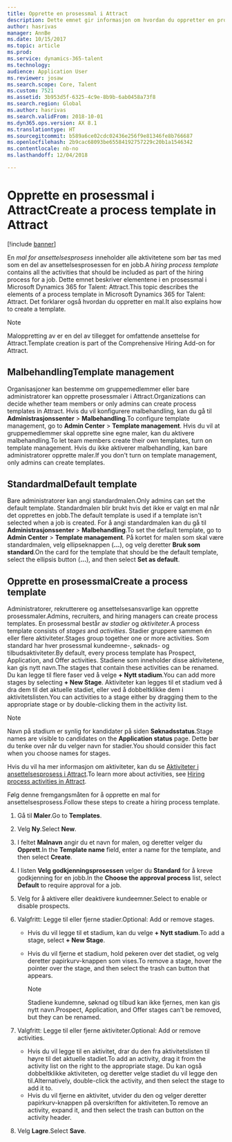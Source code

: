 ```yaml
---
title: Opprette en prosessmal i Attract
description: Dette emnet gir informasjon om hvordan du oppretter en prosessmal i Attract.
author: hasrivas
manager: AnnBe
ms.date: 10/15/2017
ms.topic: article
ms.prod: 
ms.service: dynamics-365-talent
ms.technology: 
audience: Application User
ms.reviewer: josaw
ms.search.scope: Core, Talent
ms.custom: 7521
ms.assetid: 3b953d5f-6325-4c9e-8b9b-6ab0458a73f8
ms.search.region: Global
ms.author: hasrivas
ms.search.validFrom: 2018-10-01
ms.dyn365.ops.version: AX 8.1
ms.translationtype: HT
ms.sourcegitcommit: b589a6ce02cdc02436e256f9e81346fe8b766687
ms.openlocfilehash: 2b9cac68093be65584192757229c20b1a1546342
ms.contentlocale: nb-no
ms.lasthandoff: 12/04/2018

---
```


# <a name="create-a-process-template-in-attract"></a><span data-ttu-id="722de-103">Opprette en prosessmal i Attract</span><span class="sxs-lookup"><span data-stu-id="722de-103">Create a process template in Attract</span></span>

[!include [banner](includes/banner.md)]

<span data-ttu-id="722de-104">En *mal for ansettelsesprosess* inneholder alle aktivitetene som bør tas med som en del av ansettelsesprosessen for en jobb.</span><span class="sxs-lookup"><span data-stu-id="722de-104">A *hiring process template* contains all the activities that should be included as part of the hiring process for a job.</span></span> <span data-ttu-id="722de-105">Dette emnet beskriver elementene i en prosessmal i Microsoft Dynamics 365 for Talent: Attract.</span><span class="sxs-lookup"><span data-stu-id="722de-105">This topic describes the elements of a process template in Microsoft Dynamics 365 for Talent: Attract.</span></span> <span data-ttu-id="722de-106">Det forklarer også hvordan du oppretter en mal.</span><span class="sxs-lookup"><span data-stu-id="722de-106">It also explains how to create a template.</span></span>

> [!NOTE]
> <span data-ttu-id="722de-107">Maloppretting av er en del av tillegget for omfattende ansettelse for Attract.</span><span class="sxs-lookup"><span data-stu-id="722de-107">Template creation is part of the Comprehensive Hiring Add-on for Attract.</span></span>

## <a name="template-management"></a><span data-ttu-id="722de-108">Malbehandling</span><span class="sxs-lookup"><span data-stu-id="722de-108">Template management</span></span>

<span data-ttu-id="722de-109">Organisasjoner kan bestemme om gruppemedlemmer eller bare administratorer kan opprette prosessmaler i Attract.</span><span class="sxs-lookup"><span data-stu-id="722de-109">Organizations can decide whether team members or only admins can create process templates in Attract.</span></span> <span data-ttu-id="722de-110">Hvis du vil konfigurere malbehandling, kan du gå til **Administrasjonssenter** \> **Malbehandling**.</span><span class="sxs-lookup"><span data-stu-id="722de-110">To configure template management, go to **Admin Center** \> **Template management**.</span></span> <span data-ttu-id="722de-111">Hvis du vil at gruppemedlemmer skal opprette sine egne maler, kan du aktivere malbehandling.</span><span class="sxs-lookup"><span data-stu-id="722de-111">To let team members create their own templates, turn on template management.</span></span> <span data-ttu-id="722de-112">Hvis du ikke aktiverer malbehandling, kan bare administratorer opprette maler.</span><span class="sxs-lookup"><span data-stu-id="722de-112">If you don't turn on template management, only admins can create templates.</span></span>

## <a name="default-template"></a><span data-ttu-id="722de-113">Standardmal</span><span class="sxs-lookup"><span data-stu-id="722de-113">Default template</span></span>

<span data-ttu-id="722de-114">Bare administratorer kan angi standardmalen.</span><span class="sxs-lookup"><span data-stu-id="722de-114">Only admins can set the default template.</span></span> <span data-ttu-id="722de-115">Standardmalen blir brukt hvis det ikke er valgt en mal når det opprettes en jobb.</span><span class="sxs-lookup"><span data-stu-id="722de-115">The default template is used if a template isn't selected when a job is created.</span></span> <span data-ttu-id="722de-116">For å angi standardmalen kan du gå til **Administrasjonssenter** \> **Malbehandling**.</span><span class="sxs-lookup"><span data-stu-id="722de-116">To set the default template, go to **Admin Center** \> **Template management**.</span></span> <span data-ttu-id="722de-117">På kortet for malen som skal være standardmalen, velg ellipseknappen (**...**), og velg deretter **Bruk som standard**.</span><span class="sxs-lookup"><span data-stu-id="722de-117">On the card for the template that should be the default template, select the ellipsis button (**...**), and then select **Set as default**.</span></span>

## <a name="create-a-process-template"></a><span data-ttu-id="722de-118">Opprette en prosessmal</span><span class="sxs-lookup"><span data-stu-id="722de-118">Create a process template</span></span>

<span data-ttu-id="722de-119">Administratorer, rekrutterere og ansettelsesansvarlige kan opprette prosessmaler.</span><span class="sxs-lookup"><span data-stu-id="722de-119">Admins, recruiters, and hiring managers can create process templates.</span></span> <span data-ttu-id="722de-120">En prosessmal består av *stadier* og *aktiviteter*.</span><span class="sxs-lookup"><span data-stu-id="722de-120">A process template consists of *stages* and *activities*.</span></span> <span data-ttu-id="722de-121">Stadier gruppere sammen én eller flere aktiviteter.</span><span class="sxs-lookup"><span data-stu-id="722de-121">Stages group together one or more activities.</span></span> <span data-ttu-id="722de-122">Som standard har hver prosessmal kundeemne-, søknads- og tilbudsaktiviteter.</span><span class="sxs-lookup"><span data-stu-id="722de-122">By default, every process template has Prospect, Application, and Offer activities.</span></span> <span data-ttu-id="722de-123">Stadiene som inneholder disse aktivitetene, kan gis nytt navn.</span><span class="sxs-lookup"><span data-stu-id="722de-123">The stages that contain these activities can be renamed.</span></span> <span data-ttu-id="722de-124">Du kan legge til flere faser ved å velge **+ Nytt stadium**.</span><span class="sxs-lookup"><span data-stu-id="722de-124">You can add more stages by selecting **+ New Stage**.</span></span> <span data-ttu-id="722de-125">Aktiviteter kan legges til et stadium ved å dra dem til det aktuelle stadiet, eller ved å dobbeltklikke dem i aktivitetslisten.</span><span class="sxs-lookup"><span data-stu-id="722de-125">You can activities to a stage either by dragging them to the appropriate stage or by double-clicking them in the activity list.</span></span>

> [!NOTE]
> <span data-ttu-id="722de-126">Navn på stadium er synlig for kandidater på siden **Søknadsstatus**.</span><span class="sxs-lookup"><span data-stu-id="722de-126">Stage names are visible to candidates on the **Application status** page.</span></span> <span data-ttu-id="722de-127">Dette bør du tenke over når du velger navn for stadier.</span><span class="sxs-lookup"><span data-stu-id="722de-127">You should consider this fact when you choose names for stages.</span></span>

<span data-ttu-id="722de-128">Hvis du vil ha mer informasjon om aktiviteter, kan du se [Aktiviteter i ansettelsesprosess i Attract](./activities-attract.md).</span><span class="sxs-lookup"><span data-stu-id="722de-128">To learn more about activities, see [Hiring process activities in Attract](./activities-attract.md).</span></span>

<span data-ttu-id="722de-129">Følg denne fremgangsmåten for å opprette en mal for ansettelsesprosess.</span><span class="sxs-lookup"><span data-stu-id="722de-129">Follow these steps to create a hiring process template.</span></span>

1. <span data-ttu-id="722de-130">Gå til **Maler**.</span><span class="sxs-lookup"><span data-stu-id="722de-130">Go to **Templates**.</span></span>
2. <span data-ttu-id="722de-131">Velg **Ny**.</span><span class="sxs-lookup"><span data-stu-id="722de-131">Select **New**.</span></span>
3. <span data-ttu-id="722de-132">I feltet **Malnavn** angir du et navn for malen, og deretter velger du **Opprett**.</span><span class="sxs-lookup"><span data-stu-id="722de-132">In the **Template name** field, enter a name for the template, and then select **Create**.</span></span>
4. <span data-ttu-id="722de-133">I listen **Velg godkjenningsprosessen** velger du **Standard** for å kreve godkjenning for en jobb.</span><span class="sxs-lookup"><span data-stu-id="722de-133">In the **Choose the approval process** list, select **Default** to require approval for a job.</span></span>
5. <span data-ttu-id="722de-134">Velg for å aktivere eller deaktivere kundeemner.</span><span class="sxs-lookup"><span data-stu-id="722de-134">Select to enable or disable prospects.</span></span>
6. <span data-ttu-id="722de-135">Valgfritt: Legge til eller fjerne stadier.</span><span class="sxs-lookup"><span data-stu-id="722de-135">Optional: Add or remove stages.</span></span>

    - <span data-ttu-id="722de-136">Hvis du vil legge til et stadium, kan du velge **+ Nytt stadium**.</span><span class="sxs-lookup"><span data-stu-id="722de-136">To add a stage, select **+ New Stage**.</span></span>
    - <span data-ttu-id="722de-137">Hvis du vil fjerne et stadium, hold pekeren over det stadiet, og velg deretter papirkurv-knappen som vises.</span><span class="sxs-lookup"><span data-stu-id="722de-137">To remove a stage, hover the pointer over the stage, and then select the trash can button that appears.</span></span>

        > [!NOTE]
        > <span data-ttu-id="722de-138">Stadiene kundemne, søknad og tilbud kan ikke fjernes, men kan gis nytt navn.</span><span class="sxs-lookup"><span data-stu-id="722de-138">Prospect, Application, and Offer stages can't be removed, but they can be renamed.</span></span>

7. <span data-ttu-id="722de-139">Valgfritt: Legge til eller fjerne aktiviteter.</span><span class="sxs-lookup"><span data-stu-id="722de-139">Optional: Add or remove activities.</span></span>

    - <span data-ttu-id="722de-140">Hvis du vil legge til en aktivitet, drar du den fra aktivitetslisten til høyre til det aktuelle stadiet.</span><span class="sxs-lookup"><span data-stu-id="722de-140">To add an activity, drag it from the activity list on the right to the appropriate stage.</span></span> <span data-ttu-id="722de-141">Du kan også dobbeltklikke aktiviteten, og deretter velge stadiet du vil legge den til.</span><span class="sxs-lookup"><span data-stu-id="722de-141">Alternatively, double-click the activity, and then select the stage to add it to.</span></span>
    - <span data-ttu-id="722de-142">Hvis du vil fjerne en aktivitet, utvider du den og velger deretter papirkurv-knappen på overskriften for aktiviteten.</span><span class="sxs-lookup"><span data-stu-id="722de-142">To remove an activity, expand it, and then select the trash can button on the activity header.</span></span>

8. <span data-ttu-id="722de-143">Velg **Lagre**.</span><span class="sxs-lookup"><span data-stu-id="722de-143">Select **Save**.</span></span>


